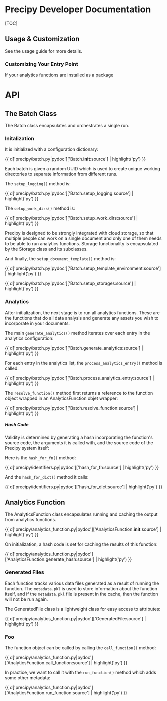 # Precipy Developer Documentation

[TOC]

## Usage & Customization

See the usage guide for more details.

### Customizing Your Entry Point

If your analytics functions are installed as a package

# API

## The Batch Class

The Batch class encapsulates and orchestrates a single run.

### Initalization

It is initialized with a configuration dictionary:

{{ d['precipy/batch.py|pydoc']['Batch.__init__:source'] | highlight('py') }}

Each batch is given a random UUID which is used to create unique working
directories to separate information from different runs.

The `setup_logging()` method is:

{{ d['precipy/batch.py|pydoc']['Batch.setup_logging:source'] | highlight('py') }}

The `setup_work_dirs()` method is:

{{ d['precipy/batch.py|pydoc']['Batch.setup_work_dirs:source'] | highlight('py') }}

Precipy is designed to be strongly integrated with cloud storage, so that multiple people can work on a single document and only one of them needs to be able to run analytics functions. Storage functionality is encapsulated by the Storage class and its subclasses.

And finally, the `setup_document_template()` method is:

{{ d['precipy/batch.py|pydoc']['Batch.setup_template_environment:source'] | highlight('py') }}

{{ d['precipy/batch.py|pydoc']['Batch.setup_storages:source'] | highlight('py') }}

### Analytics

After initialization, the next stage is to run all analytics functions. These are the functions that do all data analysis and generate any assets you wish to incorporate in your documents.

The main `generate_analytics()` method iterates over each entry in the analytics configuration:

{{ d['precipy/batch.py|pydoc']['Batch.generate_analytics:source'] | highlight('py') }}

For each entry in the analytics list, the `process_analytics_entry()` method is called:

{{ d['precipy/batch.py|pydoc']['Batch.process_analytics_entry:source'] | highlight('py') }}

The `resolve_function()` method first returns a reference to the function object wrapped in an AnalyticsFunction objet wrapper:

{{ d['precipy/batch.py|pydoc']['Batch.resolve_function:source'] | highlight('py') }}


##### Hash Code

Validity is determined by generating a hash incorporating the function's source code, the arguments it is called with, and the source code of the Precipy system itself:


Here is the `hash_for_fn()` method:

{{ d['precipy/identifiers.py|pydoc']['hash_for_fn:source'] | highlight('py') }}

And the `hash_for_dict()` method it calls:

{{ d['precipy/identifiers.py|pydoc']['hash_for_dict:source'] | highlight('py') }}


#### 


## Analytics Function

The AnalyticsFunction class encapsulates running and caching the output from analytics functions.

{{ d['precipy/analytics_function.py|pydoc']['AnalyticsFunction.__init__:source'] | highlight('py') }}

On initialization, a hash code is set for caching the results of this function:

{{ d['precipy/analytics_function.py|pydoc']['AnalyticsFunction.generate_hash:source'] | highlight('py') }}


### Generated Files

Each function tracks various data files generated as a result of running the
function. The `metadata.pkl` is used to store information about the function
itself, and if the `metadata.pkl` file is present in the cache, then the
function will not be run again.

The GeneratedFile class is a lightweight class for easy access to attributes:

{{ d['precipy/analytics_function.py|pydoc']['GeneratedFile:source'] | highlight('py') }}



### Foo


The function object can be called by calling the `call_function()` method:

{{ d['precipy/analytics_function.py|pydoc']['AnalyticsFunction.call_function:source'] | highlight('py') }}

In practice, we want to call it with the `run_function()` method which adds some other metadata:

{{ d['precipy/analytics_function.py|pydoc']['AnalyticsFunction.run_function:source'] | highlight('py') }}

